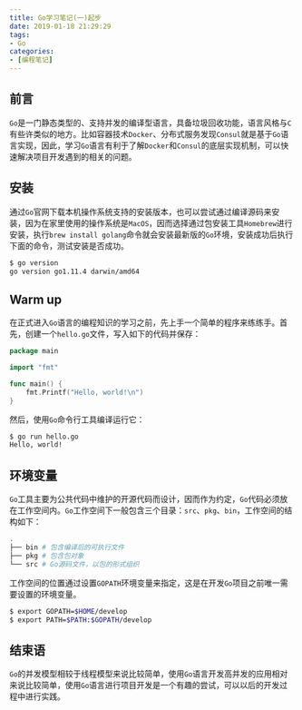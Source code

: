 ```yaml
---
title: Go学习笔记(一)起步
date: 2019-01-18 21:29:29
tags:
- Go
categories:
- [编程笔记]
---
```


## 前言

`Go`是一门静态类型的、支持并发的编译型语言，具备垃圾回收功能，语言风格与`C`有些许类似的地方。比如容器技术`Docker`、分布式服务发现`Consul`就是基于`Go`语言实现，因此，学习`Go`语言有利于了解`Docker`和`Consul`的底层实现机制，可以快速解决项目开发遇到的相关的问题。

## 安装

通过`Go`官网下载本机操作系统支持的安装版本，也可以尝试通过编译源码来安装，因为在家里使用的操作系统是`MacOS`，因而选择通过包安装工具`Homebrew`进行安装，执行`brew install golang`命令就会安装最新版的`Go`环境，安装成功后执行下面的命令，测试安装是否成功。

```bash
$ go version
go version go1.11.4 darwin/amd64
```

<!--more-->
## Warm up

在正式进入`Go`语言的编程知识的学习之前，先上手一个简单的程序来练练手。首先，创建一个`hello.go`文件，写入如下的代码并保存：

```go
package main

import "fmt"

func main() {
	fmt.Printf("Hello, world!\n")		
}
```
然后，使用`Go`命令行工具编译运行它：

```bash
$ go run hello.go
Hello, world!
```

## 环境变量

`Go`工具主要为公共代码中维护的开源代码而设计，因而作为约定，`Go`代码必须放在工作空间内。`Go`工作空间下一般包含三个目录：`src`、`pkg`、`bin`，工作空间的结构如下：

```bash
.
├── bin # 包含编译后的可执行文件
├── pkg # 包含包对象
└── src # Go源码文件，以包的形式组织
```

工作空间的位置通过设置`GOPATH`环境变量来指定，这是在开发`Go`项目之前唯一需要设置的环境变量。

```bash
$ export GOPATH=$HOME/develop
$ export PATH=$PATH:$GOPATH/develop
```

## 结束语

`Go`的并发模型相较于线程模型来说比较简单，使用`Go`语言开发高并发的应用相对来说比较简单，使用`Go`语言进行项目开发是一个有趣的尝试，可以以后的开发过程中进行实践。

